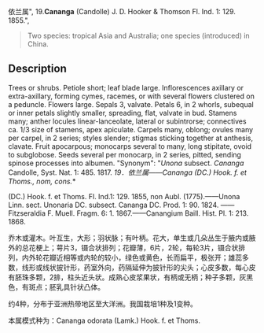 依兰属",
19.**Cananga** (Candolle) J. D. Hooker & Thomson Fl. Ind. 1: 129. 1855.",

> Two species: tropical Asia and Australia; one species (introduced) in China.

## Description
Trees or shrubs. Petiole short; leaf blade large. Inflorescences axillary or extra-axillary, forming cymes, racemes, or with several flowers clustered on a peduncle. Flowers large. Sepals 3, valvate. Petals 6, in 2 whorls, subequal or inner petals slightly smaller, spreading, flat, valvate in bud. Stamens many; anther locules linear-lanceolate, lateral or subintrorse; connectives ca. 1/3 size of stamens, apex apiculate. Carpels many, oblong; ovules many per carpel, in 2 series; styles slender; stigmas sticking together at anthesis, clavate. Fruit apocarpous; monocarps several to many, long stipitate, ovoid to subglobose. Seeds several per monocarp, in 2 series, pitted, sending spinose processes into albumen.
  "Synonym": "*Unona* subsect. *Cananga* Candolle, Syst. Nat. 1: 485. 1817.
**19．依兰属*——Cananga (DC.) Hook. f. et Thoms., nom, cons.**

(DC.) Hook. f. et Thoms. Fl. Ind.1: 129. 1855, non Aubl. (1775).——Unona Linn. sect. Unonaria DC. subsect. Cananga DC. Prod. 1: 90. 1824. ——Fitzseraldia F. Muell. Fragm. 6: 1. 1867.——Canangium Baill. Hist. Pl. 1: 213. 1868.

乔木或灌木。叶互生，大形；羽状脉；有叶柄。花大，单生或几朵丛生于腋内或腋外的总花梗上；萼片3，镊合状排列；花瓣薄，6片，2轮，每轮3片，镊合状排列，内外轮花瓣近相等或内轮的较小，绿色或黄色，长而扁平，极张开；雄蕊多数，线形或线状披针形，药室外向，药隔延伸为披针形的尖头；心皮多数，每心皮有胚珠多颗，2排，柱头近头状。成熟心皮浆果状，有柄或无柄；种子多颗，灰黑色，有斑点；胚乳具针状凸体。

约4种，分布于亚洲热带地区至大洋洲。我国栽培1种及1变种。

本属模式种为：Cananga odorata (Lamk.) Hook. f. et Thoms.
